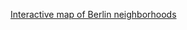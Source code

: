 [Interactive map of Berlin neighborhoods](https:https://silkroady.github.io/Coursera_Capstone/map.html)
